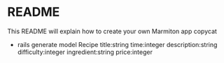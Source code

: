 # README

This README will explain how to create your own Marmiton app copycat

* rails generate model Recipe title:string time:integer description:string difficulty:integer ingredient:string price:integer
